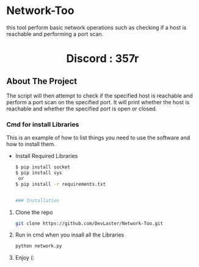 # Network-Too
this tool  perform basic network operations such as checking if a host is reachable and performing a port scan.

<h1 align="center"> Discord : 357r</h1>

<!-- ABOUT THE PROJECT -->
## About The Project
The script will then attempt to check if the specified host is reachable and perform a port scan on the specified port. It will print whether the host is reachable and whether the specified port is open or closed.


<!--Getting started -->

 ### Cmd for install Libraries

 This is an example of how to list things you need to use the software and how to install them.
* Install Required Libraries
  ```sh
  $ pip install socket
  $ pip install sys
   or
  $ pip install -r requirements.txt


  ### Installation

1. Clone the repo
   ```sh
   git clone https://github.com/DevLaster/Network-Too.git
   
2. Run in cmd when you insall all the Libraries
   ```sh
   python network.py

3. Enjoy (:
